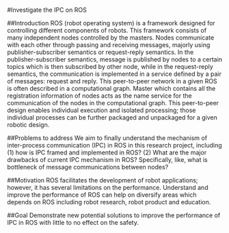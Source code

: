 #Investigate the IPC on ROS

##Introduction
ROS (robot operating system) is a framework designed for controlling different components of robots. This framework consists of many independent nodes controlled by the masters. Nodes communicate with each other through passing and receiving messages, majorly using publisher-subscriber semantics or request-reply semantics. In the publisher-subscriber semantics, message is published by nodes to a certain topics which is then subscribed by other node, while in the request-reply semantics, the communication is implemented in a service defined by a pair of messages: request and reply. This peer-to-peer network in a given ROS is often described in a computational graph. Master which contains all the registration information of nodes acts as the name service for the communication of the nodes in the computational graph. This peer-to-peer design enables individual execution and isolated processing; those individual processes can be further packaged and unpackaged for a given robotic design.

##Problems to address
We aim to finally understand the mechanism of inter-process communication (IPC) in ROS in this research project, including (1) how is IPC framed and implemented in ROS? (2) What are the major drawbacks of current IPC mechanism in ROS? Specifically, like, what is bottleneck of message communications between nodes?

##Motivation
ROS facilitates the development of robot applications; however, it has several limitations on the performance. Understand and improve the performance of ROS can help on diversify areas which depends on ROS including robot research, robot product and education.

##Goal
Demonstrate new potential solutions to improve the performance of IPC in ROS with little to no effect on the safety.
